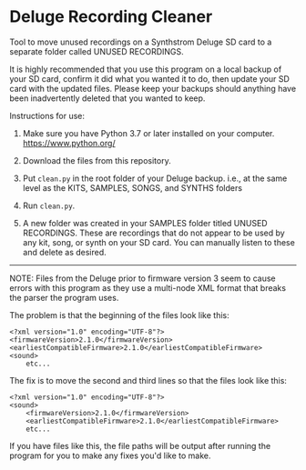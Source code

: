 # Deluge Recording Cleaner

Tool to move unused recordings on a Synthstrom Deluge SD card to a 
separate folder called UNUSED RECORDINGS. 

It is highly recommended that you use this program on a local backup
of your SD card, confirm it did what you wanted it to do, then update
your SD card with the updated files. Please keep your backups should
anything have been inadvertently deleted that you wanted to keep.

Instructions for use:

1. Make sure you have Python 3.7 or later installed on your computer. 
   https://www.python.org/

2. Download the files from this repository. 

3. Put `clean.py` in the root folder of your Deluge backup. 
   i.e., at the same level as the KITS, SAMPLES, SONGS, and SYNTHS folders

4. Run `clean.py`.

5. A new folder was created in your SAMPLES folder titled UNUSED RECORDINGS.
   These are recordings that do not appear to be used by any kit, song, or 
   synth on your SD card. You can manually listen to these and delete as 
   desired. 

----------------------------------------------------------------------

NOTE: Files from the Deluge prior to firmware version 3 seem to cause
errors with this program as they use a multi-node XML format that 
breaks the parser the program uses. 

The problem is that the beginning of the files look like this:

```
<?xml version="1.0" encoding="UTF-8"?>
<firmwareVersion>2.1.0</firmwareVersion>
<earliestCompatibleFirmware>2.1.0</earliestCompatibleFirmware>
<sound>
    etc...
```

The fix is to move the second and third lines so that the files
look like this:

```
<?xml version="1.0" encoding="UTF-8"?>
<sound>
	<firmwareVersion>2.1.0</firmwareVersion>
	<earliestCompatibleFirmware>2.1.0</earliestCompatibleFirmware>
    etc...
```

If you have files like this, the file paths will be output after
running the program for you to make any fixes you'd like to make.
